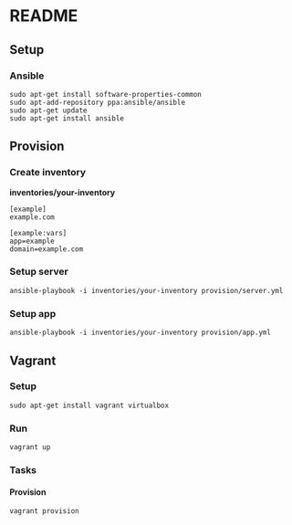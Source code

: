 # README

## Setup

### Ansible
```
sudo apt-get install software-properties-common
sudo apt-add-repository ppa:ansible/ansible
sudo apt-get update
sudo apt-get install ansible
```

## Provision

### Create inventory
**inventories/your-inventory**
```
[example]
example.com

[example:vars]
app=example
domain=example.com
```

### Setup server
```
ansible-playbook -i inventories/your-inventory provision/server.yml
```

### Setup app
```
ansible-playbook -i inventories/your-inventory provision/app.yml
```

## Vagrant

### Setup
```
sudo apt-get install vagrant virtualbox
```

### Run
```
vagrant up
```

### Tasks

#### Provision
```
vagrant provision
```
